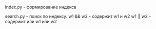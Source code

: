 index.py - формирование индекса

search.py - поиск по индексу. 
 w1 && w2 - содержит w1 и w2
 w1 || w2 - содержит или w1 или w2